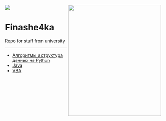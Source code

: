 <img src="https://psv4.userapi.com/c536436/u376457289/docs/d8/40cdd78464da/fa.png?extra=35xsv375uM5SItElzGCHcfCxD4Hw0uyZmGBXU8BZDhcIGPrBugYvrvxPvLZC6sF1d9fHT8Y-Z778LoNmV16HqVyYLehOIBPJ8a3hGFhcPosZ7cB_FKFVZEqXAsgTE87w-1-64vlNTLnoEZT1QpuPx9Y" align="top"/>
<img src=https://sun9-16.userapi.com/c543101/v543101345/6ddca/kkkP5SBWYy8.jpg width="300" height="360" align="right"/>

# Finashe4ka
Repo for stuff from university 
***
* [Алгоритмы и структура данных на Python](https://github.com/immortalBan/Finashe4ka/tree/master/%D0%90%D0%BB%D0%B3%D0%BE%D1%80%D0%B8%D1%82%D0%BC%D1%8B%20%D0%B8%20%D1%81%D1%82%D1%80%D1%83%D0%BA%D1%82%D1%83%D1%80%D0%B0%20%D0%B4%D0%B0%D0%BD%D0%BD%D1%8B%D1%85%20%D0%BD%D0%B0%20%D1%8F%D0%B7%D1%8B%D0%BA%D0%B5%20Python)
* [Java](https://github.com/immortalBan/Finashe4ka/tree/master/%D0%A1%D0%BE%D0%B2%D1%80%D0%B5%D0%BC%D0%B5%D0%BD%D0%BD%D1%8B%D0%B5%20%D1%82%D0%B5%D1%85%D0%BD%D0%BE%D0%BB%D0%BE%D0%B3%D0%B8%D0%B8%20%D0%BF%D1%80%D0%BE%D0%B3%D1%80%D0%B0%D0%BC%D0%BC%D0%B8%D1%80%D0%BE%D0%B2%D0%B0%D0%BD%D0%B8%D1%8F)
* [VBA](https://github.com/immortalBan/Finashe4ka/tree/master/VBA)
